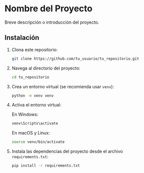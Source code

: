 # Nombre del Proyecto

Breve descripción o introducción del proyecto.

## Instalación

1. Clona este repositorio:

    ```bash
    git clone https://github.com/tu_usuario/tu_repositorio.git
    ```

2. Navega al directorio del proyecto:

    ```bash
    cd tu_repositorio
    ```

3. Crea un entorno virtual (se recomienda usar `venv`):

    ```bash
    python -m venv venv
    ```

4. Activa el entorno virtual:

    En Windows:

    ```bash
    venv\Scripts\activate
    ```

    En macOS y Linux:

    ```bash
    source venv/bin/activate
    ```

5. Instala las dependencias del proyecto desde el archivo `requirements.txt`:

    ```bash
    pip install -r requirements.txt
    ```

